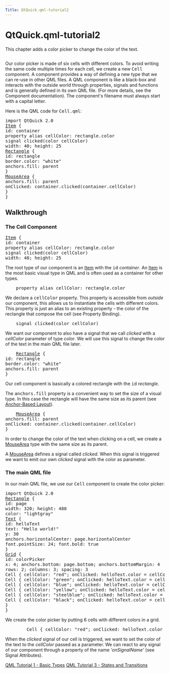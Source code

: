 ```yaml
---
Title: QtQuick.qml-tutorial2
---
```


# QtQuick.qml-tutorial2

<span class="subtitle"></span>
<!-- $$$qml-tutorial2.html-description -->
<p>This chapter adds a color picker to change the color of the text.</p>
<p class="centerAlign"><img src="https://developer.ubuntu.com/static/devportal_uploaded/4861a8a4-33b2-4253-8a50-97848acfa351-../qml-tutorial2/images/declarative-tutorial2.png" alt="" /></p><p>Our color picker is made of six cells with different colors. To avoid writing the same code multiple times for each cell, we create a new <tt>Cell</tt> component. A component provides a way of defining a new type that we can re-use in other QML files. A QML component is like a black-box and interacts with the outside world through properties, signals and functions and is generally defined in its own QML file. (For more details, see the Component documentation). The component's filename must always start with a capital letter.</p>
<p>Here is the QML code for <tt>Cell.qml</tt>:</p>
<pre class="qml">import QtQuick 2.0
<span class="type"><a href="QtQuick.Item.md">Item</a></span> {
<span class="name">id</span>: <span class="name">container</span>
property <span class="type">alias</span> <span class="name">cellColor</span>: <span class="name">rectangle</span>.<span class="name">color</span>
signal <span class="type">clicked</span>(color cellColor)
<span class="name">width</span>: <span class="number">40</span>; <span class="name">height</span>: <span class="number">25</span>
<span class="type"><a href="QtQuick.Rectangle.md">Rectangle</a></span> {
<span class="name">id</span>: <span class="name">rectangle</span>
<span class="name">border</span>.color: <span class="string">&quot;white&quot;</span>
<span class="name">anchors</span>.fill: <span class="name">parent</span>
}
<span class="type"><a href="QtQuick.MouseArea.md">MouseArea</a></span> {
<span class="name">anchors</span>.fill: <span class="name">parent</span>
<span class="name">onClicked</span>: <span class="name">container</span>.<span class="name">clicked</span>(<span class="name">container</span>.<span class="name">cellColor</span>)
}
}</pre>
<h2>Walkthrough</h2>
<h3>The Cell Component</h3>
<pre class="qml"><span class="type"><a href="QtQuick.Item.md">Item</a></span> {
<span class="name">id</span>: <span class="name">container</span>
property <span class="type">alias</span> <span class="name">cellColor</span>: <span class="name">rectangle</span>.<span class="name">color</span>
signal <span class="type">clicked</span>(color cellColor)
<span class="name">width</span>: <span class="number">40</span>; <span class="name">height</span>: <span class="number">25</span></pre>
<p>The root type of our component is an <a href="QtQuick.Item.md">Item</a> with the <tt>id</tt> <i>container</i>. An <a href="QtQuick.Item.md">Item</a> is the most basic visual type in QML and is often used as a container for other types.</p>
<pre class="qml">    property <span class="type">alias</span> <span class="name">cellColor</span>: <span class="name">rectangle</span>.<span class="name">color</span></pre>
<p>We declare a <tt>cellColor</tt> property. This property is accessible from <i>outside</i> our component, this allows us to instantiate the cells with different colors. This property is just an alias to an existing property - the color of the rectangle that compose the cell (see Property Binding).</p>
<pre class="qml">    signal <span class="type">clicked</span>(color cellColor)</pre>
<p>We want our component to also have a signal that we call <i>clicked</i> with a <i>cellColor</i> parameter of type <i>color</i>. We will use this signal to change the color of the text in the main QML file later.</p>
<pre class="qml">    <span class="type"><a href="QtQuick.Rectangle.md">Rectangle</a></span> {
<span class="name">id</span>: <span class="name">rectangle</span>
<span class="name">border</span>.color: <span class="string">&quot;white&quot;</span>
<span class="name">anchors</span>.fill: <span class="name">parent</span>
}</pre>
<p>Our cell component is basically a colored rectangle with the <tt>id</tt> <i>rectangle</i>.</p>
<p>The <tt>anchors.fill</tt> property is a convenient way to set the size of a visual type. In this case the rectangle will have the same size as its parent (see <a href="QtQuick.qtquick-positioning-anchors.md#anchor-layout">Anchor-Based Layout</a>).</p>
<pre class="qml">    <span class="type"><a href="QtQuick.MouseArea.md">MouseArea</a></span> {
<span class="name">anchors</span>.fill: <span class="name">parent</span>
<span class="name">onClicked</span>: <span class="name">container</span>.<span class="name">clicked</span>(<span class="name">container</span>.<span class="name">cellColor</span>)
}</pre>
<p>In order to change the color of the text when clicking on a cell, we create a <a href="QtQuick.MouseArea.md">MouseArea</a> type with the same size as its parent.</p>
<p>A <a href="QtQuick.MouseArea.md">MouseArea</a> defines a signal called <i>clicked</i>. When this signal is triggered we want to emit our own <i>clicked</i> signal with the color as parameter.</p>
<h3>The main QML file</h3>
<p>In our main QML file, we use our <tt>Cell</tt> component to create the color picker:</p>
<pre class="qml">import QtQuick 2.0
<span class="type"><a href="QtQuick.Rectangle.md">Rectangle</a></span> {
<span class="name">id</span>: <span class="name">page</span>
<span class="name">width</span>: <span class="number">320</span>; <span class="name">height</span>: <span class="number">480</span>
<span class="name">color</span>: <span class="string">&quot;lightgray&quot;</span>
<span class="type"><a href="QtQuick.Text.md">Text</a></span> {
<span class="name">id</span>: <span class="name">helloText</span>
<span class="name">text</span>: <span class="string">&quot;Hello world!&quot;</span>
<span class="name">y</span>: <span class="number">30</span>
<span class="name">anchors</span>.horizontalCenter: <span class="name">page</span>.<span class="name">horizontalCenter</span>
<span class="name">font</span>.pointSize: <span class="number">24</span>; <span class="name">font</span>.bold: <span class="number">true</span>
}
<span class="type"><a href="QtQuick.Grid.md">Grid</a></span> {
<span class="name">id</span>: <span class="name">colorPicker</span>
<span class="name">x</span>: <span class="number">4</span>; <span class="name">anchors</span>.bottom: <span class="name">page</span>.<span class="name">bottom</span>; <span class="name">anchors</span>.bottomMargin: <span class="number">4</span>
<span class="name">rows</span>: <span class="number">2</span>; <span class="name">columns</span>: <span class="number">3</span>; <span class="name">spacing</span>: <span class="number">3</span>
<span class="type">Cell</span> { <span class="name">cellColor</span>: <span class="string">&quot;red&quot;</span>; <span class="name">onClicked</span>: <span class="name">helloText</span>.<span class="name">color</span> <span class="operator">=</span> <span class="name">cellColor</span> }
<span class="type">Cell</span> { <span class="name">cellColor</span>: <span class="string">&quot;green&quot;</span>; <span class="name">onClicked</span>: <span class="name">helloText</span>.<span class="name">color</span> <span class="operator">=</span> <span class="name">cellColor</span> }
<span class="type">Cell</span> { <span class="name">cellColor</span>: <span class="string">&quot;blue&quot;</span>; <span class="name">onClicked</span>: <span class="name">helloText</span>.<span class="name">color</span> <span class="operator">=</span> <span class="name">cellColor</span> }
<span class="type">Cell</span> { <span class="name">cellColor</span>: <span class="string">&quot;yellow&quot;</span>; <span class="name">onClicked</span>: <span class="name">helloText</span>.<span class="name">color</span> <span class="operator">=</span> <span class="name">cellColor</span> }
<span class="type">Cell</span> { <span class="name">cellColor</span>: <span class="string">&quot;steelblue&quot;</span>; <span class="name">onClicked</span>: <span class="name">helloText</span>.<span class="name">color</span> <span class="operator">=</span> <span class="name">cellColor</span> }
<span class="type">Cell</span> { <span class="name">cellColor</span>: <span class="string">&quot;black&quot;</span>; <span class="name">onClicked</span>: <span class="name">helloText</span>.<span class="name">color</span> <span class="operator">=</span> <span class="name">cellColor</span> }
}
}</pre>
<p>We create the color picker by putting 6 cells with different colors in a grid.</p>
<pre class="qml">        <span class="type">Cell</span> { <span class="name">cellColor</span>: <span class="string">&quot;red&quot;</span>; <span class="name">onClicked</span>: <span class="name">helloText</span>.<span class="name">color</span> <span class="operator">=</span> <span class="name">cellColor</span> }</pre>
<p>When the <i>clicked</i> signal of our cell is triggered, we want to set the color of the text to the <i>cellColor</i> passed as a parameter. We can react to any signal of our component through a property of the name <i>'onSignalName'</i> (see Signal Attributes).</p>
<!-- @@@qml-tutorial2.html -->
<p class="naviNextPrevious footerNavi">
<a class="prevPage" href="QtQuick.qml-tutorial1.md">QML Tutorial 1 - Basic Types</a>
<a class="nextPage" href="QtQuick.qml-tutorial3.md">QML Tutorial 3 - States and Transitions</a>
</p>
